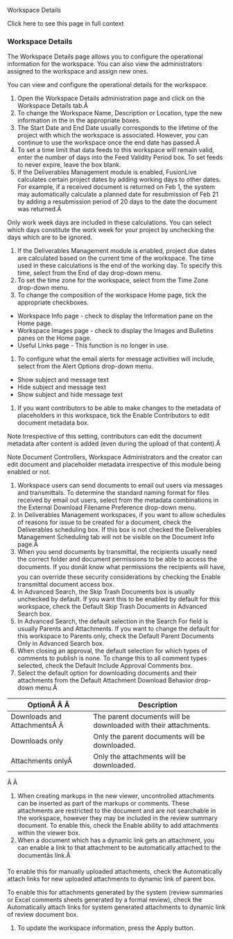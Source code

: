 Workspace Details

Click here to see this page in full context

###  Workspace Details

The Workspace Details page allows you to configure the operational information
for the workspace. You can also view the administrators assigned to the
workspace and assign new ones.

You can view and configure the operational details for the workspace.

  1. Open the Workspace Details administration page and click on the Workspace Details tab.Â 
  2. To change the Workspace Name, Description or Location, type the new information in the in the appropriate boxes. 
  3. The Start Date and End Date usually corresponds to the lifetime of the project with which the workspace is associated. However, you can continue to use the workspace once the end date has passed.Â 
  4. To set a time limit that data feeds to this workspace will remain valid, enter the number of days into the Feed Validity Period box. To set feeds to never expire, leave the box blank. 
  5. If the Deliverables Management module is enabled, FusionLive calculates certain project dates by adding working days to other dates. For example, if a received document is returned on Feb 1, the system may automatically calculate a planned date for resubmission of Feb 21 by adding a resubmission period of 20 days to the date the document was returned.Â 

Only work week days are included in these calculations. You can select which
days constitute the work week for your project by unchecking the days which
are to be ignored.

  1. If the Deliverables Management module is enabled, project due dates are calculated based on the current time of the workspace. The time used in these calculations is the end of the working day. To specify this time, select from the End of day drop-down menu. 
  2. To set the time zone for the workspace, select from the Time Zone drop-down menu. 
  3. To change the composition of the workspace Home page, tick the appropriate checkboxes. 

  * Workspace Info page - check to display the Information pane on the Home page. 
  * Workspace Images page - check to display the Images and Bulletins panes on the Home page. 
  * Useful Links page - This function is no longer in use. 

  1. To configure what the email alerts for message activities will include, select from the Alert Options drop-down menu. 

  * Show subject and message text 
  * Hide subject and message text 
  * Show subject and hide message text 

  1. If you want contributors to be able to make changes to the metadata of placeholders in this workspace, tick the Enable Contributors to edit document metadata box. 

Note  Irrespective of this setting, contributors can edit the document
metadata after content is added (even during the upload of that content).Â

Note  Document Controllers, Workspace Administrators and the creator can edit
document and placeholder metadata irrespective of this module being enabled or
not.

  1. Workspace users can send documents to email out users via messages and transmittals. To determine the standard naming format for files received by email out users, select from the metadata combinations in the External Download Filename Preference drop-down menu. 
  2. In Deliverables Management workspaces, if you want to allow schedules of reasons for issue to be created for a document, check the Deliverables scheduling box. If this box is not checked the Deliverables Management Scheduling tab will not be visible on the Document Info page.Â 
  3. When you send documents by transmittal, the recipients usually need the correct folder and document permissions to be able to access the documents. If you donât know what permissions the recipients will have, you can override these security considerations by checking the Enable transmittal document access box. 
  4. In Advanced Search, the Skip Trash Documents box is usually unchecked by default. If you want this to be enabled by default for this workspace, check the Default Skip Trash Documents in Advanced Search box. 
  5. In Advanced Search, the default selection in the Search For field is usually Parents and Attachments. If you want to change the default for this workspace to Parents only, check the Default Parent Documents Only in Advanced Search box. 
  6. When closing an approval, the default selection for which types of comments to publish is none. To change this to all comment types selected, check the Default Include Approval Comments box. 
  7. Select the default option for downloading documents and their attachments from the Default Attachment Download Behavior drop-down menu.Â 

OptionÂ Â Â  |  Description   
---|---  
Downloads and AttachmentsÂ Â  |  The parent documents will be downloaded with their attachments.   
Downloads only  |  Only the parent documents will be downloaded.   
Attachments onlyÂ  |  Only the attachments will be downloaded.   
  
Â Â

  1. When creating markups in the new viewer, uncontrolled attachments can be inserted as part of the markups or comments. These attachments are restricted to the document and are not searchable in the workspace, however they may be included in the review summary document. To enable this, check the Enable ability to add attachments within the viewer box. 
  2. When a document which has a dynamic link gets an attachment, you can enable a link to that attachment to be automatically attached to the documentâs link.Â 

To enable this for manually uploaded attachments, check the Automatically
attach links for new uploaded attachments to dynamic link of parent box.

To enable this for attachments generated by the system (review summaries or
Excel comments sheets generated by a formal review), check the Automatically
attach links for system generated attachments to dynamic link of review
document box.

  1. To update the workspace information, press the Apply button. 

